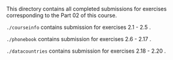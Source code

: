 This directory contains all completed submissions for exercises corresponding to the Part 02 of this course.

`./courseinfo` contains submission for exercises 2.1 - 2.5 .

`./phonebook` contains submission for exercises 2.6 - 2.17 .

`./datacountries` contains submission for exercises 2.18 - 2.20 .